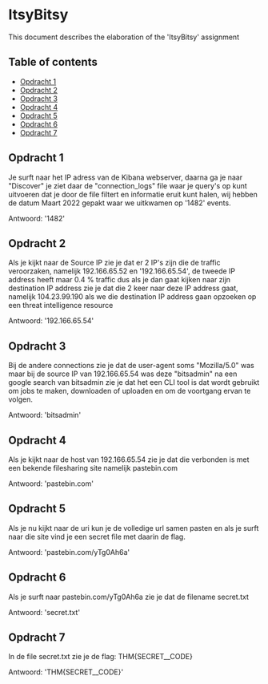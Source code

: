 # ItsyBitsy

This document describes the elaboration of the 'ItsyBitsy' assignment

## Table of contents

-   [Opdracht 1](#opdracht-1)
-   [Opdracht 2](#opdracht-2)
-   [Opdracht 3](#opdracht-3)
-   [Opdracht 4](#opdracht-4)
-   [Opdracht 5](#opdracht-5)
-   [Opdracht 6](#opdracht-6)
-   [Opdracht 7](#opdracht-7)


## Opdracht 1

Je surft naar het IP adress van de Kibana webserver, daarna ga je naar "Discover" je ziet daar de "connection_logs" file waar je query's op kunt uitvoeren dat je door de file filtert en informatie eruit kunt halen, wij hebben de datum Maart 2022 gepakt waar we uitkwamen op '1482' events.

Antwoord: '1482'


## Opdracht 2 

Als je kijkt naar de Source IP zie je dat er 2 IP's zijn die de traffic veroorzaken, namelijk 192.166.65.52 en '192.166.65.54', de tweede IP address heeft maar 0.4 % traffic dus als je dan gaat kijken naar zijn destination IP address zie je dat die 2 keer naar deze IP address gaat, namelijk 104.23.99.190 als we die destination IP address gaan opzoeken op een threat intelligence resource 

Antwoord: '192.166.65.54'


## Opdracht 3

Bij de andere connections zie je dat de user-agent soms "Mozilla/5.0" was maar bij de source IP van 192.166.65.54 was deze "bitsadmin" na een google search van bitsadmin zie je dat het een CLI tool is dat wordt gebruikt om jobs te maken, downloaden of uploaden en om de voortgang ervan te volgen.

Antwoord: 'bitsadmin'


## Opdracht 4 

Als je kijkt naar de host van 192.166.65.54 zie je dat die verbonden is met een bekende filesharing site namelijk pastebin.com

Antwoord: 'pastebin.com'


## Opdracht 5

Als je nu kijkt naar de uri kun je de volledige url samen pasten en als je surft naar die site vind je een secret file met daarin de flag.

Antwoord: 'pastebin.com/yTg0Ah6a'


## Opdracht 6 

Als je surft naar pastebin.com/yTg0Ah6a zie je dat de filename secret.txt

Antwoord: 'secret.txt'

## Opdracht 7

In de file secret.txt zie je de flag: THM{SECRET__CODE}

Antwoord: 'THM{SECRET__CODE}'